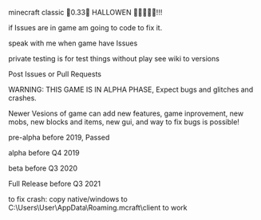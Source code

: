 minecraft classic 🎃0.33🎃 HALLOWEN 🎃🎃🎃🎃🎃!!!

if Issues are in game am going to code to fix it.

speak with me when game have Issues

private testing is for test things without play see wiki to versions

Post Issues or Pull Requests

WARNING: THIS GAME IS IN ALPHA PHASE, Expect bugs and glitches and crashes.

Newer Vesions of game can add new features, game inprovement, new mobs, new blocks and items, new gui, and way to fix bugs is possible!

pre-alpha before 2019, Passed

alpha before Q4 2019

beta before Q3 2020

Full Release before Q3 2021


to fix crash: copy native/windows to C:\Users\User\AppData\Roaming\.mcraft\client to work
